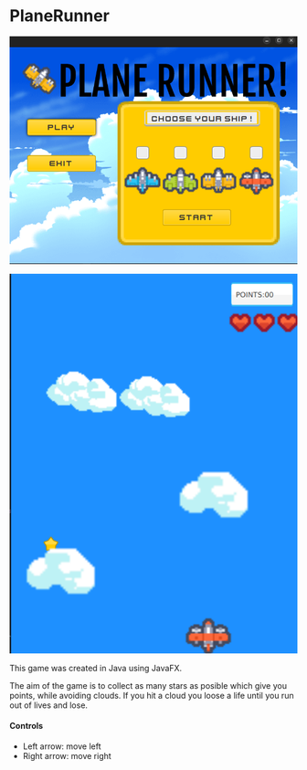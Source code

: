 # PlaneRunner

![ScreenShot](MainMenu.png)

![ScreenShot](GamePlay.png)

This game was created in Java using JavaFX.

The aim of the game is to collect as many stars as posible which give you points, while avoiding clouds. If you hit a cloud you loose a life until you run out of lives and lose.

#### Controls
* Left arrow: move left
* Right arrow: move right

